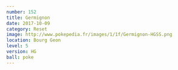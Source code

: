 ```yaml
---
number: 152
title: Germignon
date: 2017-10-09
category: Reset
image: http://www.pokepedia.fr/images/1/1f/Germignon-HGSS.png
location: Bourg Geon
level: 5
version: HG
ball: poke
---
```

